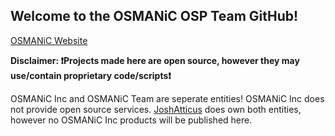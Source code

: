 ## Welcome to the OSMANiC OSP Team GitHub!
<a href="https://osmanic.net">OSMANiC Website</a>

<b>Disclaimer: ❗Projects made here are open source, however they may use/contain proprietary code/scripts❗</b>

OSMANiC Inc and OSMANiC Team are seperate entities! OSMANiC Inc does not provide open source services. <a href="https://github.com/JoshAtticus">JoshAtticus</a> does own both entities, however no OSMANiC Inc products will be published here.



